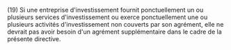 (19) Si une entreprise d'investissement fournit ponctuellement un ou plusieurs services d'investissement ou exerce ponctuellement une ou plusieurs activités d'investissement non couverts par son agrément, elle ne devrait pas avoir besoin d'un agrément supplémentaire dans le cadre de la présente directive.